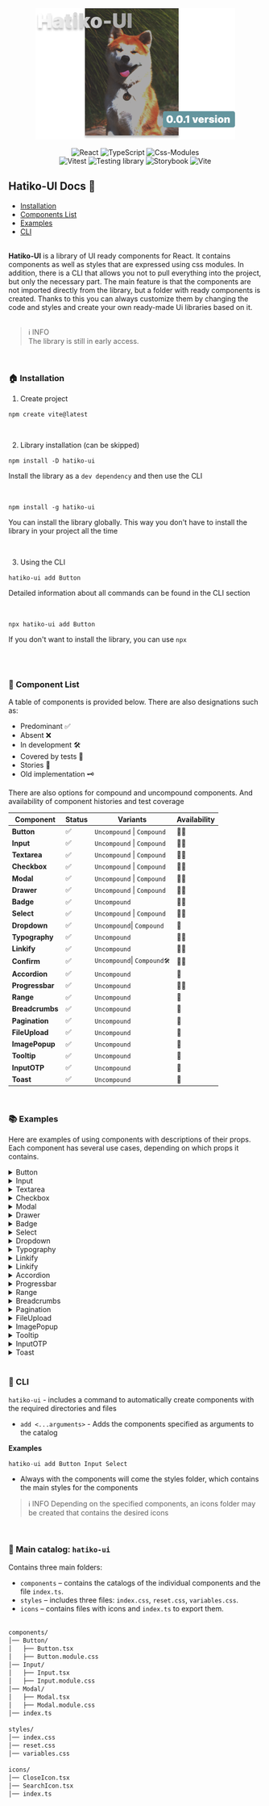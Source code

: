 <div align="center">
<img src="./docs/media/Main.png"/>
</div>

<div align="center">
 
![React](https://img.shields.io/badge/React-0088CC?style=for-the-badge&logo=React&logoColor=white) 
![TypeScript](https://img.shields.io/badge/TypeScript-3178C6?style=for-the-badge&logo=TypeScript&logoColor=white) 
![Css-Modules](https://img.shields.io/badge/Css--Modules-663399?style=for-the-badge&logo=css-modules&logoColor=white) \
![Vitest](https://img.shields.io/badge/Vitest-6E9F18?style=for-the-badge&logo=Vitest&logoColor=white)
![Testing library](https://img.shields.io/badge/Testing_Library-E33332?style=for-the-badge&logo=TestingLibrary&logoColor=white) 
![Storybook](https://img.shields.io/badge/Storybook-FF4785?style=for-the-badge&logo=Storybook&logoColor=white)
![Vite](https://img.shields.io/badge/Vite-646CFF?style=for-the-badge&logo=Vite&logoColor=white)

</div>





## Hatiko-UI Docs 📙

- [Installation](#installation)  
- [Components List](#components)  
- [Examples](#examples)  
- [CLI](#cli)  


</br>


<div>
 <b>Hatiko-UI</b> is a library of UI ready components for React. It contains components as well as styles that are expressed using css modules. In addition, there is a CLI that allows you not to pull everything into the project, but only the necessary part. The main feature is that the components are not imported directly from the library, but a folder with ready components is created. Thanks to this you can always customize them by changing the code and styles and create your own ready-made Ui libraries based on it. 
</div>

</br>

> ℹ️ INFO  
> The library is still in early access.

</br>

<div id="installation">

### 🏠 Installation

1. Create project

```
npm create vite@latest
```
</br >

 2. Library installation (can be skipped)   

```
npm install -D hatiko-ui
```
Install the library as a `dev dependency` and then use the CLI

</br >

```
npm install -g hatiko-ui
```
You can install the library globally. This way you don't have to install the library in your project all the time

</br >



 3. Using the CLI

```
hatiko-ui add Button
```
Detailed information about all commands can be found in the CLI section

</br >

```
npx hatiko-ui add Button
```
If you don't want to install the library, you can use `npx`

</br >


</div>

</br >


<div id="components">
 
### 📃 Component List
 
A table of components is provided below. There are also designations such as:
- Predominant ✅  
- Absent ❌  
- In development 🛠️  
- Covered by tests 🧪  
- Stories 📕  
- Old implementation 🗝️

There are also options for compound and uncompound components. And availability of component histories and test coverage


| Component           | Status | Variants    |Availability|
|---------------------|--------|-------------|------------|
| **Button**          | ✅    |  `Uncompound` \| `Compound` | 🧪📕|
| **Input**          | ✅    |  `Uncompound` \| `Compound`| 🧪📕|
| **Textarea**          | ✅    |  `Uncompound` \| `Compound`|🧪📕|
| **Checkbox**          | ✅    |  `Uncompound` \| `Compound` | 🧪📕|
| **Modal**          | ✅    |  `Uncompound` \| `Compound`| 🧪📕|
| **Drawer**          | ✅    |  `Uncompound` \| `Compound` |🧪📕 |
| **Badge**          | ✅    |  `Uncompound` | 🧪📕|
| **Select**          | ✅    |  `Uncompound` \| `Compound` |🧪📕 |
| **Dropdown**          | ✅    |  `Uncompound`\| `Compound` |📕|
| **Typography**          | ✅    |  `Uncompound` |🧪📕 |
| **Linkify**          | ✅    |  `Uncompound` |🧪📕 |
| **Confirm**          | ✅    |  `Uncompound`\| `Compound🛠️` |🧪📕|
| **Accordion**          | ✅    |  `Uncompound` |📕 |
| **Progressbar**          | ✅    |  `Uncompound` |🧪📕|
| **Range**          | ✅    |  `Uncompound` |📕 |
| **Breadcrumbs**          | ✅    |  `Uncompound` |📕 |
| **Pagination**          | ✅    |  `Uncompound` |📕 |
| **FileUpload**          | ✅    |  `Uncompound` |📕|
| **ImagePopup**          | ✅    |  `Uncompound` |📕|
| **Tooltip**          | ✅    |  `Uncompound` |📕|
| **InputOTP**          | ✅    |  `Uncompound` |📕|
| **Toast**          | ✅    |  `Uncompound` |📕|

</div>

</br>

<div id="examples">

### 📚 Examples
Here are examples of using components with descriptions of their props. Each component has several use cases, depending on which props it contains.

<details>
</br>
<summary>Button</summary>

![Test](https://img.shields.io/badge/-Testing✅-719C17?style=social-square&link=#!/)
![Stories✅](https://img.shields.io/badge/-Stories✅-DD0B78?style=social-square&link=#!)

|  Props |    Types | Compulsory |
|----------------|-----|---------------|
| Children    |  `primary` \| `outline` | true |
| variant    |  `primary` \| `outline` | true |
| startIcon   |  `ReactNode` | false|
| endIcon   |  `ReactNode` | false|
| loading   |  `ReactNode` | false|
| ...props   |  `button props` | false|

</br>


```javascript
      <Button
          variant='primary'
          onClick={onAddTask}
          endIcon={<PluseIcon />}
          disabled
      >
         Your text...
      </Button>
```

</br>

</details>


<details>
</br>
<summary>Input</summary>

![Test](https://img.shields.io/badge/-Testing✅-719C17?style=social-square&link=#!/)
![Stories✅](https://img.shields.io/badge/-Stories✅-DD0B78?style=social-square&link=#!)

|  Props |    Types | compulsory |
|----------------|-----|---------------|
| variant    |  `primary` \| `outline` | true |
| label |  `string` | false|
| error   |  `string` | false|
| endIcon   |  `ReactNode` | false|
| ...props   |  `input props` | false|

</br>


```javascript
      <Input
          variant='primary'
          onChange={handleValue}
          label="username"
          error="This field must be filled in"
      />
```

</br>
</details>




<details>
</br>
<summary>Textarea</summary>

![Test](https://img.shields.io/badge/-Testing✅-719C17?style=social-square&link=#!/)
![Stories✅](https://img.shields.io/badge/-Stories✅-DD0B78?style=social-square&link=#!)

|  Props |    Types | Compulsory |
|----------------|-----|---------------|
| variant    |  `primary` \| `outline` | true |
| label |  `string` | false|
| error   |  `string` | false|
| ...props   |  `input props` | false|

</br>


```javascript
      <Textarea
          variant='primary'
          onChange={handleValue}
          label="About us"
          error="This field must be filled in"
      />
```

</br>
</details>

<details>
</br>
<summary>Checkbox</summary>

![Test](https://img.shields.io/badge/-Testing✅-719C17?style=social-square&link=#!/)
![Stories✅](https://img.shields.io/badge/-Stories✅-DD0B78?style=social-square&link=#!)

|  Props |    Types | Compulsory |
|----------------|-----|---------------|
| label |  `string` | false|
| className   |  `string` | false|
| getCheckboxState   |  `(state: boolean) => void` | false|
| ...props   |  `input props` | false|

</br>


```javascript
      <Checkbox
          label={data.name}
          className="checkbox_custom"
          getCheckboxState={onActiveCheckbox}
      />
```

- <b>getCheckboxState</b> - function that returns boolean type, depending on the checkbox activity

</br>
</details>

<details>
</br>
<summary>Modal</summary>

![Test](https://img.shields.io/badge/-Testing✅-719C17?style=social-square&link=#!/)
![Stories✅](https://img.shields.io/badge/-Stories✅-DD0B78?style=social-square&link=#!)

|  Props |    Types | Compulsory |
|----------------|-----|---------------|
| children |  `ReactNode` | true|
| classNameOverlay   |  `string` | false|
| classNameBody   |  `string` | false|
| title   |  `string` | false|
| closeBtn   |  `boolean` | false|
| isOpen   |  `boolean` | true|
| closeModal   |  `() => void` | true|
| lazy  |  `boolean` | false|

</br>


```javascript
      <Modal
          isOpen={isOpenModal}
          closeModal={onCloseModal}
          title="Active users list"
          lazy
      >
          <UserList />
          ...
      </Modal>
```

- <b>lazy</b> - a component with this parameter will not be embedded in the tree house during rendering until the component is processed

</br>
</details>

<details>
</br>
<summary>Drawer</summary>

![Test](https://img.shields.io/badge/-Testing✅-719C17?style=social-square&link=#!/)
![Stories✅](https://img.shields.io/badge/-Stories✅-DD0B78?style=social-square&link=#!)

|  Props |    Types | Compulsory |
|----------------|-----|---------------|
| children |  `ReactNode` | true|
| classNameOverlay   |  `string` | false|
| classNameBody   |  `string` | false|
| title   |  `string` | false|
| closeBtn   |  `boolean` | false|
| isOpen   |  `boolean` | true|
| closeDrawer   |  `() => void` | true|
| lazy  |  `boolean` | false|

</br>


```javascript
      <Drawer
          isOpen={isOpenModal}
          closeDrawer={onCloseDrawer}
          title="Active users list"
          lazy
      >
          <UserList />
          ...
      </Drawer>
```

- <b>lazy</b> - a component with this parameter will not be embedded in the tree house during rendering until the component is processed

</details>


<details>
</br>
<summary>Badge</summary>

![Test](https://img.shields.io/badge/-Testing✅-719C17?style=social-square&link=#!/)
![Stories](https://img.shields.io/badge/-Stories✅-DD0B78?style=social-square&link=#!)

|  Props |    Types | Compulsory |
|----------------|-----|---------------|
| variant |  ![Success](https://img.shields.io/badge/-success-35a94e?style=social-square)  \|  ![Error](https://img.shields.io/badge/-error-D53636?style=social-square) \| ![Pending](https://img.shields.io/badge/-pending-ECBB1E?style=social-square) | true|
| text   |  `string` | false|
| className   |  `string` | false|
</br>


```javascript
      <Badge
          text={data.orderStatus}
          variant="success"
      />
```

</br>

</details>

<details>
</br>
<summary>Select</summary>

![Test](https://img.shields.io/badge/-Testing✅-719C17?style=social-square&link=#!/)
![Stories✅](https://img.shields.io/badge/-Stories✅-DD0B78?style=social-square&link=#!)

|  Props |    Types | Compulsory |
|----------------|-----|---------------|
| items | `string[]`   | true|
| classNameMenu   |  `string` | false|
| classNameShowBar   |  `string` | false|
| getActiveItem   |  `(value: string) => void` | false|

</br>


```javascript
      <Select
          items={["Item 1", "Item 2", "Item 3", "Item 4"]}
          classNameShowBar="select_bar"
          getActiveItem={onGetActiveItem}
      />
```

</br>
</details>

<details>
</br>
<summary>Dropdown</summary>

![Test](https://img.shields.io/badge/-Testing❌-C71D23?style=social-square&link=#!/)
![Stories✅](https://img.shields.io/badge/-Stories✅-DD0B78?style=social-square&link=#!)

|  Props |    Types | Compulsory |
|----------------|-----|---------------|
| items | `Array<{link:string, text:string, id:number \| string}>`   | true|
| title   |  `string` | true|
| classNameMenu   |  `string` | false|
| classNameShowBar   |  `string` | false|

</br>


```javascript
      <Drowdown
          title="Food menu"
          items={[
            {
                id:1,
                text:"Pizzas",
                link:"/menu/pizzas"
            },
            {
                id:2,
                text:"Desserts",
                link:"/menu/desserts"
            }
          ]}
          classNameShowBar="dropdown_bar"
      />
```

</br>
</details>


<details>
</br>
<summary>Typography</summary>

![Test](https://img.shields.io/badge/-Testing✅-719C17?style=social-square&link=#!/)
![Stories✅](https://img.shields.io/badge/-Stories✅-DD0B78?style=social-square&link=#!)


|  Props |    Types | Compulsory |
|----------------|-----|---------------|
| children | `ReactNode`   | true|
| variant   |  `regular_16` \| `medium_16` \| `bold_16` \| `regular_24` \| `medium_24` \| `bold_24` | true|
| tag   |  `h1` \| `h2` \| `h3` \| `h4` \| `h5` \| `h6` \| `div` \| `p` \| `span`| true|

</br>


```javascript
      <Typography
          variant="bold_24"
          tag="h1"
      >
          Title typography
      </Typography>
```

</br>
  
</details>

<details>
</br>
<summary>Linkify</summary>

![Test](https://img.shields.io/badge/-Testing✅-719C17?style=social-square&link=#!/)
![Stories✅](https://img.shields.io/badge/-Stories✅-DD0B78?style=social-square&link=#!)


|  Props |    Types | Compulsory |
|----------------|-----|---------------|
| children | `string`   | true|

</br>


```javascript
      <Linkify>
          Go to the website: https://github.com/Meow-Double
      </Linkify>
```
- <b>Linkify</b> - a component that accepts text, and if links are encountered in the text, they will be replaced by an html tag `<a href=“...”>...</a>`


</br>
</details>


<details>
</br>
<summary>Linkify</summary>

![Test](https://img.shields.io/badge/-Testing✅-719C17?style=social-square&link=#!/)
![Stories✅](https://img.shields.io/badge/-Stories✅-DD0B78?style=social-square&link=#!)


|  Props |    Types | Compulsory |
|----------------|-----|---------------|
| title | `string`   | true|
| classNameOverlay | `string`   | false|
| classNameBody | `string`   | false|
| getAnswer | `(answer: boolean) => void`   | true|
| isOpen | `boolean`   | true|
| closeWindow | `() => void`   | true|
| lazy | `boolean`   | false|

</br>


```javascript
      <Confirm 
            title="Do you use a hatiko-ui?"
            isOpen={isOpen}
            closeWindow={closeWindow}
            getAnswer={onGetAnswer}
            lazy
      />
```

</br>
  
</details>


<details>
</br>
<summary>Accordion</summary>

![Test](https://img.shields.io/badge/-Testing❌-C71D23?style=social-square&link=#!/)
![Stories✅](https://img.shields.io/badge/-Stories✅-DD0B78?style=social-square&link=#!)


|  Props |    Types | Compulsory |
|----------------|-----|---------------|
| items | `Array<{title:string, text:string, id:number \| string }>`   | true|
| classNameText | `string`   | false|
| classNameTitle | `string`   | false|
| toggle | `boolean`   | false|

</br>

```javascript
      <Accordion 
             items={[
                {
                id:1,
                title:"What is hatiko-ui?",
                text:"This is an unpopular ui component library for react, which is designed to make it easier to write your own ui components and speed up the development process."
                },
                {
                id:2,
                title:"Desserts",
                text:"/menu/desserts"
                }
            ]}
            classNameTitle="accrodion_class"
            toggle
      />
```
- <b>toggle</b> - allows you to not close previous accordion tabs that have been opened

</br>
  
</details>


<details>
</br>
<summary>Progressbar</summary>

![Test](https://img.shields.io/badge/-Testing✅-719C17?style=social-square&link=#!/)
![Stories✅](https://img.shields.io/badge/-Stories✅-DD0B78?style=social-square&link=#!)


|  Props |    Types | Compulsory |
|----------------|-----|---------------|
| progress | `number`   | true|
| title | `string`   | false|
| displayProgress | `boolean`   | false|

</br>

```javascript
      <Progressbar
            progress={45}
            title="Test covered"
            displayProgress
      />
```
- <b>displayProgress</b> - displays progress percentages

</br>

</details>


<details>
</br>
<summary>Range</summary>

![Test](https://img.shields.io/badge/-Testing❌-C71D23?style=social-square&link=#!/)
![Stories✅](https://img.shields.io/badge/-Stories✅-DD0B78?style=social-square&link=#!)



|  Props |    Types | Compulsory |
|----------------|-----|---------------|
| defaultValue | `number`   | false|
| min | `number`   | false|
| max | `number`   | false|
| step | `number`   | false|
| getCurrentValue | `(value: number) => void`   | false|

</br>


```javascript
      <Range
            defaultValue={50}
            step={10}
            getCurrentValue={onGetValue}
      />
```
- <b>getCurrentValue</b> - gets the current value of range
- <b>step</b> - default:`1`
- <b>min</b> - default:`1`
- <b>max</b> - default:`100`

</br>

</details>

<details>
</br>
<summary>Breadcrumbs</summary>

![Test](https://img.shields.io/badge/-Testing❌-C71D23?style=social-square&link=#!/)
![Stories✅](https://img.shields.io/badge/-Stories✅-DD0B78?style=social-square&link=#!)


|  Props |    Types | Compulsory |
|----------------|-----|---------------|
| items | `Array<{label:string, path:string}>`   | true|
| sign | `number`   | false|

</br>


```javascript
      <Breadcrumbs
            items={[
                  {
                        label:"Menu",
                        path:"/menu",
                  },
                  {
                        label:"pizza",
                        path:"/menu/pizza"
                  }
            ]}
            sign="/"
      />
```
- <b>sign</b> - default:`/`

> ℹ️ INFO
> For this component you need to install the library `react-router-dom`

</br>
</details>



<details>
</br>
<summary>Pagination</summary>

![Test](https://img.shields.io/badge/-Testing❌-C71D23?style=social-square&link=#!/)
![Stories✅](https://img.shields.io/badge/-Stories✅-DD0B78?style=social-square&link=#!)


|  Props |    Types | Compulsory |
|----------------|-----|---------------|
| page | `number`   | true|
| totalPage | `number`   | true|
| siblings | `number`   | true|
| setPages | `(value: number) => void`   | true|

</br>

```javascript
      <Pagination
            page={4}
            totalPage={10}
            siblings={1}
            setPages={(value) => setValue(value)}
      />
```
- <b>page</b> - сurrent page (active page)
- <b>totalPage</b> - total number of pages 
- <b>siblings</b> - range of visible pagination pages
- <b>setPages</b> - a function that takes as an argument a value - the page that will be changed (most often useState)


> ℹ️ INFO  
> Built-in utilities are used, don't forget to add them to the project when you use this component

</br>

</details>


<details>
</br>
<summary>FileUpload</summary>

![Test](https://img.shields.io/badge/-Testing❌-C71D23?style=social-square&link=#!/)
![Stories✅](https://img.shields.io/badge/-Stories✅-DD0B78?style=social-square&link=#!)


|  Props |    Types | Compulsory |
|----------------|-----|---------------|
| getFiles | `number`   | true|
| className | `number`   | false|
| fileAccept | `number`   | false|



</br>

```javascript
      <FileUpload
            className="upload_class"
            fileAccept=".png, .jpg, .jpeg"
            setPages={(files) => setFiles(files)}
      />
```
- <b>fileAccept</b> - specify, comma separated, the file formats that will be allowed to be selected

</br>

</details>


<details>
</br>
<summary>ImagePopup</summary>

![Test](https://img.shields.io/badge/-Testing❌-C71D23?style=social-square&link=#!/)
![Stories✅](https://img.shields.io/badge/-Stories✅-DD0B78?style=social-square&link=#!)


|  Props |    Types | Compulsory |
|----------------|-----|---------------|
| images | `string[]`   | true|
| isOpen | `boolean`   | true|
| closePopup | `() => void`   | true|
| classNameOverlay | `string`   | false|
| classNameImages | `string`   | false|

</br>

```javascript
      <ImagePopup
            images=[ImageFirst, ImageSecond, ImageThird]
            isOpen={isOpen}
            closePopup={onClosePopup}
            classNameImages="images_class"
      />
```

</br>

</details>


<details>
</br>
<summary>Tooltip</summary>

![Test](https://img.shields.io/badge/-Testing❌-C71D23?style=social-square&link=#!/)
![Stories✅](https://img.shields.io/badge/-Stories✅-DD0B78?style=social-square&link=#!)


|  Props |    Types | Compulsory |
|----------------|-----|---------------|
| children | `ReacNode`   | true|
| title | `string`   | true|
| className | `() => void`   | false|

</br>

```javascript
      <Tooltip
            title="It's a tooltip component"
            isOpen={isOpen}
      >
            Tooltip component
      </Tooltip>
```

</br>

</details>


<details>
</br>
<summary>InputOTP</summary>

![Test](https://img.shields.io/badge/-Testing❌-C71D23?style=social-square&link=#!/)
![Stories✅](https://img.shields.io/badge/-Stories✅-DD0B78?style=social-square&link=#!)


|  Props |    Types | Compulsory |
|----------------|-----|---------------|
| getValue | `(value: string) => void`   | true|
| length | `number`   | false|
| className | `string`   | false|


</br>

```javascript
      <InputOTP
            className="input-otp_class"
            getValue={getInputValue}
            length={6}
      />
```

</br>

</details>


<details>
</br>
<summary>Toast</summary>

![Test](https://img.shields.io/badge/-Testing❌-C71D23?style=social-square&link=#!/)
![Stories✅](https://img.shields.io/badge/-Stories✅-DD0B78?style=social-square&link=#!)


|  Props |    Types | Compulsory |
|----------------|-----|---------------|
| toastList | `Array<ToastListTypes>`   | true|
| clearToasts | `(toasts: ToastListTypes[]) => void`   | true|
| position | `PositionTypes`   | false|
| durationDelete | `number`   | false|

<b>Types</b>

```typescript
      type ToastVariants = 'success' | 'danger' | 'info' | 'warning';

      type PositionTypes = 'bottom-right';

      type ToastListTypes = {
            id: number;
            title?: string;
            description: string;
            variant: ToastVariants;
      };

```

</br>

<b>Toast</b>

```javascript
      <Toast
            toastList={[{
                  id:1,
                  variant:"success",
                  description:"This is a toast component"
            }]}
            clearToasts={getInputValue}
            durationDelete={3000}
      />
```

</br>
- <b>durationDelete</b> - The default will be 2000 milliseconds
</details>













</div>


</br>

<div id="cli">

### 🚀 CLI 

`hatiko-ui` - includes a command to automatically create components with the required directories and files

- `add <...arguments>` - Adds the components specified as arguments to the catalog

<b>Examples</b>

```javascript
hatiko-ui add Button Input Select
```

- Always with the components will come the styles folder, which contains the main styles for the components

>ℹ️ INFO
>Depending on the specified components, an icons folder may be created that contains the desired icons

</br>

### 📁 Main catalog: `hatiko-ui`
Contains three main folders:
- `components` – contains the catalogs of the individual components and the file `index.ts`.
- `styles` – includes three files: `index.css`, `reset.css`, `variables.css`.
- `icons` – contains files with icons and `index.ts` to export them.

```plaintext

components/
│── Button/
│   ├── Button.tsx
│   ├── Button.module.css
│── Input/
│   ├── Input.tsx
│   ├── Input.module.css
│── Modal/
│   ├── Modal.tsx
│   ├── Modal.module.css
│── index.ts

styles/
│── index.css
│── reset.css
│── variables.css

icons/
│── CloseIcon.tsx
│── SearchIcon.tsx
│── index.ts
```

</br>
 
</div>
